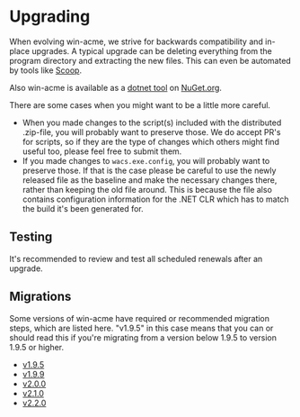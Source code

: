 ---
---
# Upgrading
When evolving win-acme, we strive for backwards compatibility and in-place upgrades. A typical upgrade can be 
deleting everything from the program directory and extracting the new files. This can even be automated by 
tools like [Scoop](https://github.com/lukesampson/scoop).

Also win-acme is available as a [dotnet tool](https://learn.microsoft.com/en-us/dotnet/core/tools/global-tools) 
on [NuGet.org](https://www.nuget.org/packages/win-acme).

There are some cases when you might want to be a little more careful.

- When you made changes to the script(s) included with the distributed .zip-file, you will probably want to 
  preserve those. We do accept PR's for scripts, so if they are the type of changes which others might find 
  useful too, please feel free to submit them.
- If you made changes to `wacs.exe.config`, you will probably want to preserve those. If that is the case 
  please be careful to use the newly released file as the baseline and make the necessary changes there, 
  rather than keeping the old file around. This is because the file also contains configuration information 
  for the .NET CLR which has to match the build it's been generated for.

## Testing
It's recommended to review and test all scheduled renewals after an upgrade.

## Migrations 
Some versions of win-acme have required or recommended migration steps, which are listed here. "v1.9.5" 
in this case means that you can or should read this if you're migrating from a version below 1.9.5 
to version 1.9.5 or higher. 

- [v1.9.5](/manual/upgrading/to-v1.9.5)
- [v1.9.9](/manual/upgrading/to-v1.9.9)
- [v2.0.0](/manual/upgrading/to-v2.0.0)
- [v2.1.0](/manual/upgrading/to-v2.1.0)
- [v2.2.0](/manual/upgrading/to-v2.2.0)
